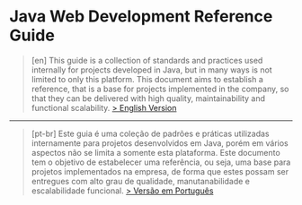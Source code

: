 # Java Web Development Reference Guide

> [en]
> This guide is a collection of standards and practices used internally for projects developed in Java, but in many ways is not limited to only this platform. This document aims to establish a reference, that is a base for projects implemented in the company, so that they can be delivered with high quality, maintainability  and functional scalability.
[> English Version](en/SUMMARY.md)

----

> [pt-br]
> Este guia é uma coleção de padrões e práticas utilizadas internamente para projetos desenvolvidos em Java, porém em vários aspectos não se limita a somente esta plataforma. Este documento tem o objetivo de estabelecer uma referência, ou seja, uma base para projetos implementados na empresa, de forma que estes possam ser entregues com alto grau de qualidade, manutanabilidade e escalabilidade funcional.
[> Versão em Português](pt-br/SUMMARY.md)
